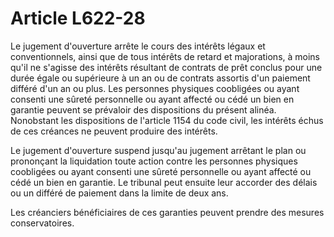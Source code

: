 # Article L622-28

<p>Le jugement d'ouverture arrête le cours des intérêts légaux et conventionnels, ainsi que de tous intérêts de retard et majorations, à moins qu'il ne s'agisse des intérêts résultant de contrats de prêt conclus pour une durée égale ou supérieure à un an ou de contrats assortis d'un paiement différé d'un an ou plus. Les personnes physiques coobligées ou ayant consenti une sûreté personnelle ou ayant affecté ou cédé un bien en garantie peuvent se prévaloir des dispositions du présent alinéa. Nonobstant les dispositions de l'article 1154 du code civil, les intérêts échus de ces créances ne peuvent produire des intérêts.</p><p>Le jugement d'ouverture suspend jusqu'au jugement arrêtant le plan ou prononçant la liquidation toute action contre les personnes physiques coobligées ou ayant consenti une sûreté personnelle ou ayant affecté ou cédé un bien en garantie. Le tribunal peut ensuite leur accorder des délais ou un différé de paiement dans la limite de deux ans.</p><p>Les créanciers bénéficiaires de ces garanties peuvent prendre des mesures conservatoires.</p>